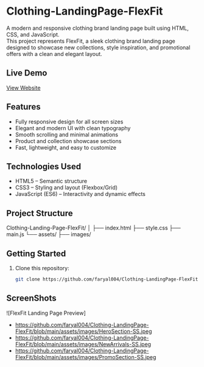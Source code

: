 # Clothing-LandingPage-FlexFit

A modern and responsive clothing brand landing page built using HTML, CSS, and JavaScript.  
This project represents FlexFit, a sleek clothing brand landing page designed to showcase new collections, style inspiration, and promotional offers with a clean and elegant layout.

## Live Demo
[View Website](https://faryal004.github.io/Clothing-LandingPage-FlexFit/)

##  Features
-  Fully responsive design for all screen sizes  
-  Elegant and modern UI with clean typography  
-  Smooth scrolling and minimal animations  
-  Product and collection showcase sections  
-  Fast, lightweight, and easy to customize  

## Technologies Used
- HTML5 – Semantic structure  
- CSS3 – Styling and layout (Flexbox/Grid)  
- JavaScript (ES6) – Interactivity and dynamic effects  

## Project Structure
Clothing-Landing-Page-FlexFit/
│
├── index.html
├── style.css
├── main.js
└── assets/
├── images/

## Getting Started
1. Clone this repository:
   ```bash
   git clone https://github.com/faryal004/Clothing-LandingPage-FlexFit.git
   
   
## ScreenShots
![FlexFit Landing Page Preview]
- https://github.com/faryal004/Clothing-LandingPage-FlexFit/blob/main/assets/images/HeroSection-SS.jpeg
- https://github.com/faryal004/Clothing-LandingPage-FlexFit/blob/main/assets/images/NewArrivals-SS.jpeg
- https://github.com/faryal004/Clothing-LandingPage-FlexFit/blob/main/assets/images/PromoSection-SS.jpeg

